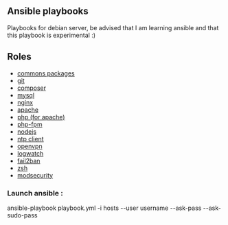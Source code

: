 ## Ansible playbooks

Playbooks for debian server, be advised that I am learning ansible and that this playbook is experimental :)

## Roles

- [commons packages](roles/base)
- [git](roles/git)
- [composer](roles/composer)
- [mysql](roles/mysql)
- [nginx](roles/nginx)
- [apache](roles/apache)
- [php (for apache)](roles/php)
- [php-fpm](roles/php-fpm)
- [nodejs](roles/node)
- [ntp client](roles/ntp)
- [openvpn](roles/openvpn)
- [logwatch](roles/logwatch)
- [fail2ban](roles/fail2ban)
- [zsh](roles/zsh)
- [modsecurity](roles/modsecurity)

### Launch ansible : 

  ansible-playbook playbook.yml -i hosts --user username --ask-pass --ask-sudo-pass


